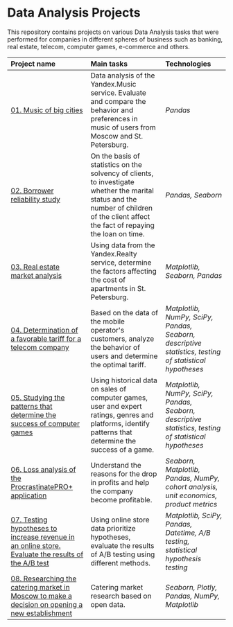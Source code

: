 # Data Analysis Projects
This repository contains projects on various Data Analysis tasks that were performed for companies in different spheres of business such as banking, real estate, telecom, computer games, e-commerce and others.

| Project name            | Main tasks              | Technologies            | 
| :---------------------- | :---------------------- | :---------------------- |
| [01. Music of big cities](project_1)| Data analysis of the Yandex.Music service. Evaluate and compare the behavior and preferences in music of users from Moscow and St. Petersburg.| *Pandas* |
| [02. Borrower reliability study](project_2)| On the basis of statistics on the solvency of clients, to investigate whether the marital status and the number of children of the client affect the fact of repaying the loan on time.| *Pandas, Seaborn* |
| [03. Real estate market analysis](project_3)| Using data from the Yandex.Realty service, determine the factors affecting the cost of apartments in St. Petersburg.| *Matplotlib, Seaborn, Pandas*|
| [04. Determination of a favorable tariff for a telecom company](project_4)|Based on the data of the mobile operator's customers, analyze the behavior of users and determine the optimal tariff.| *Matplotlib, NumPy, SciPy, Pandas, Seaborn, descriptive statistics, testing of statistical hypotheses*|
| [05. Studying the patterns that determine the success of computer games](project_5)| Using historical data on sales of computer games, user and expert ratings, genres and platforms, identify patterns that determine the success of a game.| *Matplotlib, NumPy, SciPy, Pandas, Seaborn, descriptive statistics, testing of statistical hypotheses*|
| [06. Loss analysis of the ProcrastinatePRO+ application](project_6)|Understand the reasons for the drop in profits and help the company become profitable.| *Seaborn, Matplotlib, Pandas, NumPy, cohort analysis, unit economics, product metrics*|
| [07. Testing hypotheses to increase revenue in an online store. Evaluate the results of the A/B test](project_7)|Using online store data prioritize hypotheses, evaluate the results of A/B testing using different methods.| *Matplotlib, SciPy, Pandas, Datetime, A/B testing, statistical hypothesis testing*|
| [08. Researching the catering market in Moscow to make a decision on opening a new establishment](project_8)|Catering market research based on open data.| *Seaborn, Plotly, Pandas, NumPy, Matplotlib*|
